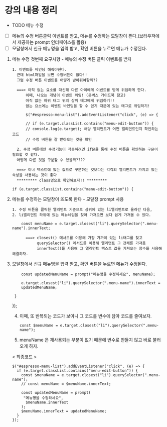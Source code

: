 # 강의 내용 정리

- TODO 메뉴 수정
- [ ] 메뉴의 수정 버튼클릭 이벤트를 받고, 메뉴를 수정하는 모달창이 뜬다.(브라우저에서 제공하는 prompt 인터페이스를 활용)
- [ ] 모달창에서 신규 메뉴명을 입력 받고, 확인 버튼을 누르면 메뉴가 수정된다.

1.  메뉴 수정 첫번째 요구사항 - 메뉴의 수정 버튼 클릭 이벤트를 받자

        1. 이벤트를 바인딩 해줘야한다.
          근데 html파일을 보면 수정버튼이 없다!!
          그럼 수정 버튼 이벤트를 어떻게 받아줘야할까??

          ===> 아직 없는 요소를 대신해 다른 아이에게 이벤트를 받게 위임하게 한다.
              이때, 나오는 개념이 이벤트 위임! (문벅스 가이드북 참고)
              아직 없는 하위 태그 위의 상위 태그에게 위임하기!!
              없는 요소에는 이벤트 바인딩을 할 수 없기 때문에 있는 태그로 위임하기!

              $("#espresso-menu-list").addEventListener("click", (e) => {

              // if (e.target.classList.contains("menu-edit-button")) {
              // console.log(e.target); 해당 엘리먼트가 어떤 엘리먼트인지 확인하는 코드
              // 수정 버튼을 잘 받아오는 것을 확인

          2. 수정 버튼에만 수정기능이 작동하려면 if문을 통해 수정 버튼을 확인하는 구문이 필요할 것 같다.
          어떻게 다른 것을 구분할 수 있을까????

          ===> 이너 텍스트에 있는 값으로 구분하는 것보다는 각각의 엘리먼트가 가지고 있는 속성을 사용하는 것이 좋다
          ********* class명으로 확인해보자!! *********

        if (e.target.classList.contains("menu-edit-button")) {

2.  메뉴를 수정하는 모달창이 뜨도록 한다 - 모달창 prompt 사용

        1. 수정 버튼을 클릭한 엘리먼트 기준으로 상위에 있는 li엘리먼트로 올라간 다음,
        2. li엘리먼트 하위에 있는 메뉴네임을 찾아 가져오면 보다 쉽게 가져올 수 있다.

            const menuName = e.target.closest("li").querySelector(".menu-name").innerText;

              ===> closest() 메서드를 이용해 가장 가까이 있는 li태그를 찾고
                   querySelector() 메서드를 이용해 엘리먼트 그 전체를 가져옴
                   innerText()를 사용해 그 엘리먼트 텍스트 값을 가져오는 함수를 사용해 해결하자.

3.  모달창에서 신규 메뉴명을 입력 받고, 확인 버튼을 누르면 메뉴가 수정된다.

            const updatedMenuName = prompt("메뉴명을 수정하세요", menuName);

            e.target.closest("li").querySelector(".menu-name").innerText =
            updatedMenuName;

         }

    });

    4.  이때, 또 반복되는 코드가 보이니 그 코드를 변수에 담아 코드를 줄여보자.

            const $menuName = e.target.closest("li").querySelector(".menu-name");

    5.  menuName 은 재사용되는 부분이 없기 때문에 변수로 만들지 않고 바로 불러오게 하자.

    < 최종코드 >

        $("#espresso-menu-list").addEventListener("click", (e) => {
          if (e.target.classList.contains("menu-edit-button")) {
            const $menuName = e.target.closest("li").querySelector(".menu-name");
            // const menuName = $menuName.innerText;

            const updatedMenuName = prompt(
             "메뉴명을 수정하세요",
              $menuName.innerText
            );
            $menuName.innerText = updatedMenuName;
          }
        });
